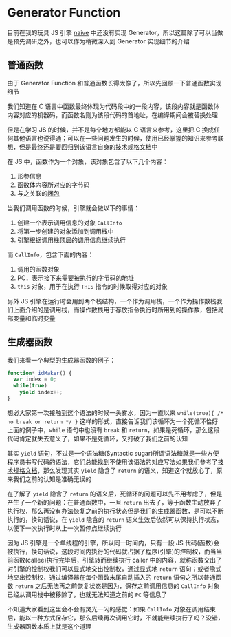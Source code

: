 # Generator Function

目前在我的玩具 JS 引擎 [naive](https://github.com/hsiaosiyuan0/naive) 中还没有实现 Generator，所以这篇除了可以当做是预先调研之外，也可以作为稍微深入到 Generator 实现细节的介绍

## 普通函数
由于 Generator Function 和普通函数长得太像了，所以先回顾一下普通函数实现细节

我们知道在 C 语言中函数最终体现为代码段中的一段内容，该段内容就是函数体内容对应的机器码，而函数名则为该段代码的首地址，在编译期间会被替换处理

但是在学习 JS 的时候，并不是每个地方都能以 C 语言来参考，这里把 C 换成任何其他语言也说得通；可以在一些问题发生的时候，使用已经掌握的知识来参考联想，但是最终还是要回归到该语言自身的[技术规格文档](https://www.ecma-international.org/ecma-262/6.0/)中

在 JS 中，函数作为一个对象，该对象包含了以下几个内容：

1. 形参信息
2. 函数体内容所对应的字节码
4. 与之关联的[闭包](https://github.com/hsiaosiyuan0/blog/blob/master/%2Fposts%2Fjavascript%2F%E9%97%AD%E5%8C%85.md)

当我们调用函数的时候，引擎就会做以下的事情：

1. 创建一个表示调用信息的对象 `CallInfo`
2. 将第一步创建的对象添加到调用栈中
3. 引擎根据调用栈顶层的调用信息继续执行

而 `CallInfo`，包含下面的内容：

1. 调用的函数对象
2. PC，表示接下来需要被执行的字节码的地址
3. `this` 对象，用于在执行 `THIS` 指令的时候取得对应的对象

另外 JS 引擎在运行时会用到两个栈结构，一个作为调用栈，一个作为操作数栈我们上面介绍的是调用栈，而操作数栈用于存放指令执行时所用到的操作数，包括局部变量和临时变量

## 生成器函数

我们来看一个典型的生成器函数的例子：

```js
function* idMaker() {
  var index = 0;
  while(true)
    yield index++;
}
```

想必大家第一次接触到这个语法的时候一头雾水，因为一直以来 `while(true){ /* no break or return */ }` 这样的形式，直接告诉我们该循环为一个死循环恰好上面的例子中，`while` 语句中也没有 `break` 和 `return`，如果是死循环，那么这段代码肯定就失去意义了，如果不是死循环，又打破了我们之前的认知

其实 `yield` 语句，不过是一个语法糖(Syntactic sugar)所谓语法糖就是一些方便程序员书写代码的语法，它们总能找到不使用该语法的对应写法如果我们参考了[技术规格文档](https://www.ecma-international.org/ecma-262/6.0/)，那么发现其实 `yield` 隐含了 `return` 的语义，知道这个就放心了，原来我们之前的认知是准确无误的

在了解了 `yield` 隐含了 `return` 的语义后，死循环的问题可以先不用考虑了，但是产生了一个新的问题：在普通函数中，一旦 `return` 出去了，等于函数主动放弃了执行权，那么再没有办法恢复之前的执行状态但是我们的生成器函数，是可以不断执行的，换句话说，在 `yield` 隐含的 `return` 语义生效后依然可以保持执行状态，以便下一次执行时从上一次暂停点继续执行

因为 JS 引擎是一个单线程的引擎，所以同一时间内，只有一段 JS 代码(函数)会被执行，换句话说，这段时间内执行的代码就占据了程序(引擎)的控制权，而当当前函数(callee)执行完毕后，引擎转而继续执行 caller 中的内容，就称函数交出了对引擎的控制权我们可以显式地交出控制权，通过显式地 `return` 语句；或者隐式地交出控制权，通过编译器在每个函数末尾自动插入的 `return` 语句之所以普通函数 `return` 之后无法再之前恢复状态是因为，保存之前调用信息的 `CallInfo` 对象已经从调用栈中被移除了，也就无法知道之前的 `PC` 等信息了

不知道大家看到这里会不会有灵光一闪的感觉：如果 `CallInfo` 对象在调用结束后，能以一种方式保存它，那么后续再次调用它时，不就能继续执行了吗？没错，生成器函数本质上就是这个道理



